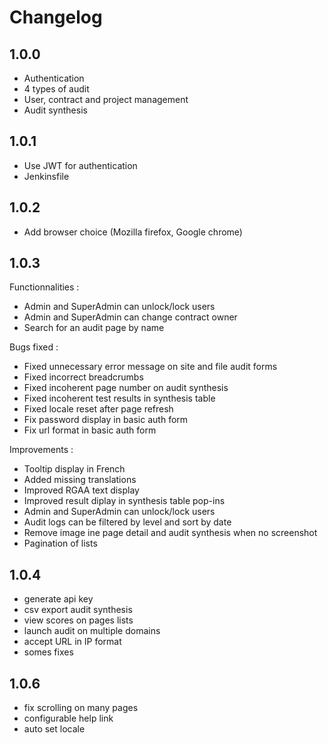 # Changelog
## 1.0.0
- Authentication
- 4 types of audit
- User, contract and project management
- Audit synthesis

## 1.0.1
- Use JWT for authentication
- Jenkinsfile

## 1.0.2
- Add browser choice (Mozilla firefox, Google chrome)

## 1.0.3
Functionnalities :
- Admin and SuperAdmin can unlock/lock users
- Admin and SuperAdmin can change contract owner
- Search for an audit page by name

Bugs fixed :
- Fixed unnecessary error message on site and file audit forms
- Fixed incorrect breadcrumbs
- Fixed incoherent page number on audit synthesis
- Fixed incoherent test results in synthesis table
- Fixed locale reset after page refresh
- Fix password display in basic auth form
- Fix url format in basic auth form

Improvements :
- Tooltip display in French
- Added missing translations
- Improved RGAA text display
- Improved result diplay in synthesis table pop-ins
- Admin and SuperAdmin can unlock/lock users
- Audit logs can be filtered by level and sort by date
- Remove image ine page detail and audit synthesis when no screenshot
- Pagination of lists

## 1.0.4
- generate api key
- csv export audit synthesis
- view scores on pages lists
- launch audit on multiple domains
- accept URL in IP format
- somes fixes

## 1.0.6
- fix scrolling on many pages
- configurable help link
- auto set locale